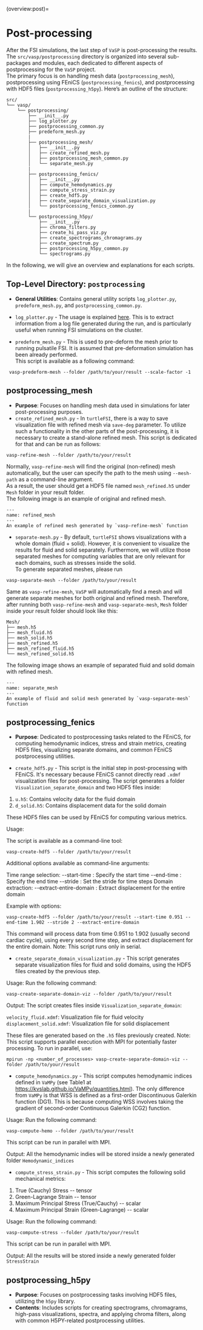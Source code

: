 (overview:post)=

# Post-processing

After the FSI simulations, the last step of `VaSP` is post-processing the results.  
The `src/vasp/postprocessing` directory is organized into several sub-packages and modules, each dedicated to different aspects of postprocessing for the `VaSP` project.  
The primary focus is on handling mesh data (`postprocessing_mesh`), postprocessing using FEniCS (`postprocessing_fenics`), and postprocessing with HDF5 files (`postprocessing_h5py`). Here’s an outline of the structure:

```
src/
└── vasp/
    └── postprocessing/
        ├── __init__.py
        ├── log_plotter.py
        ├── postprocessing_common.py
        ├── predeform_mesh.py
        |
        ├── postprocessing_mesh/
        │   ├── __init__.py
        │   ├── create_refined_mesh.py
        │   ├── postprocessing_mesh_common.py
        │   └── separate_mesh.py
        |
        ├── postprocessing_fenics/
        │   ├── __init__.py
        │   ├── compute_hemodynamics.py
        │   ├── compute_stress_strain.py
        │   ├── create_hdf5.py
        │   ├── create_separate_domain_visualization.py
        │   └── postprocessing_fenics_common.py
        |
        └── postprocessing_h5py/
            ├── __init__.py
            ├── chroma_filters.py
            ├── create_hi_pass_viz.py
            ├── create_spectrograms_chromagrams.py
            ├── create_spectrum.py
            ├── postprocessing_h5py_common.py
            └── spectrograms.py
```

In the following, we will give an overview and explanations for each scripts.

## **Top-Level Directory: `postprocessing`**

   - **General Utilities**: Contains general utility scripts `log_plotter.py`, `predeform_mesh.py`, and `postprocessing_common.py`.  

   - `log_plotter.py` - The usage is explained [here](simulation:log_plotter). This is to extract information from a log file generated during the run, and is particularly useful when running FSI simulations on the cluster.  

   - `predeform_mesh.py` - This is used to pre-deform the mesh prior to running pulsatile FSI. It is assumed that pre-deformation simulation has been already performed.  
   This script is available as a following command:
   ```console
    vasp-predeform-mesh --folder /path/to/your/result --scale-factor -1
   ```

## **postprocessing_mesh**
   - **Purpose**: Focuses on handling mesh data used in simulations for later post-processing purposes.
   - `create_refined_mesh.py` - In `turtleFSI`, there is a way to save visualization file with refined mesh via `save-deg` parameter. To utilize such a functionality in the other parts of the post-processing, it is necessary to create a stand-alone refined mesh. This script is dedicated for that and can be run as follows:
   ```console
   vasp-refine-mesh --folder /path/to/your/result
   ```
   Normally, `vasp-refine-mesh` will find the original (non-refined) mesh automatically, but the user can specify the path to the mesh using `--mesh-path` as a command-line argument.  
   As a result, the user should get a HDF5 file named `mesh_refined.h5` under `Mesh` folder in your result folder.  
   The following image is an example of original and refined mesh.

   ```{figure} figures/refined_mesh.png
   ---
   name: refined_mesh
   ---
   An example of refined mesh generated by `vasp-refine-mesh` function
   ```

   - `separate-mesh.py` - By default, `turtleFSI` shows visualizations with a whole domain (fluid + solid). However, it is convenient to visualize the results for fluid and solid separately. Furthermore, we will utilize those separated meshes for computing variables that are only relevant for each domains, such as stresses inside the solid.  
   To generate separated meshes, please run
   ```console
   vasp-separate-mesh --folder /path/to/your/result
   ```

   Same as `vasp-refine-mesh`, `VaSP` will automatically find a mesh and will generate separate meshes for both original and refined mesh. Therefore, after running both `vasp-refine-mesh` and `vasp-separate-mesh`, `Mesh` folder inside your result folder should look like this:
   ```
   Mesh/
   ├── mesh.h5
   ├── mesh_fluid.h5
   ├── mesh_solid.h5
   ├── mesh_refined.h5
   ├── mesh_refined_fluid.h5
   └── mesh_refined_solid.h5
   ``` 
   The following image shows an example of separated fluid and solid domain with refined mesh.

   ```{figure} figures/separate_mesh.png
   ---
   name: separate_mesh
   ---
   An example of fluid and solid mesh generated by `vasp-separate-mesh` function
   ```


## **postprocessing_fenics**
   - **Purpose**: Dedicated to postprocessing tasks related to the FEniCS, for computing hemodynamic indices, stress and strain metrics, creating HDF5 files, visualizing separate domains, and common FEniCS postprocessing utilities.
   
   - `create_hdf5.py` - This script is the initial step in post-processing with FEniCS. It's necessary because FEniCS cannot directly read `.xdmf` visualization files for post-processing. The script generates a folder `Visualization_separate_domain` and   two HDF5 files inside:

   1. `u.h5`: Contains velocity data for the fluid domain
   2. `d_solid.h5`: Contains displacement data for the solid domain

   These HDF5 files can be used by FEniCS for computing various metrics.

   Usage:

   The script is available as a command-line tool:

   ```console
   vasp-create-hdf5 --folder /path/to/your/result
   ```
   Additional options available as command-line arguments:

   Time range selection:
      --start-time <value>  : Specify the start time
      --end-time <value>    : Specify the end time
      --stride <value>      : Set the stride for time steps
   Domain extraction:
      --extract-entire-domain : Extract displacement for the entire domain

   Example with options:
   ```console
   vasp-create-hdf5 --folder /path/to/your/result --start-time 0.951 --end-time 1.902 --stride 2 --extract-entire-domain
   ```
   This command will process data from time 0.951 to 1.902 (usually second cardiac cycle), using every second time step, and extract displacement for the entire domain. 
   Note:
   This script runs only in serial.

   - `create_separate_domain_visualization.py` - This script generates separate visualization files for fluid and solid domains, using the HDF5 files created by the previous step.
   
   Usage:
   Run the following command:

   ```console
   vasp-create-separate-domain-viz --folder /path/to/your/result
   ```

   Output:
   The script creates files inside `Visualization_separate_domain`:

   `velocity_fluid.xdmf`: Visualization file for fluid velocity
   `displacement_solid.xdmf`: Visualization file for solid displacement

   These files are generated based on the `.h5` files previously created.
   Note:
   This script supports parallel execution with MPI for potentially faster processing. To run in parallel, use:

   ```console
   mpirun -np <number_of_processes> vasp-create-separate-domain-viz --folder /path/to/your/result
   ```

   - `compute_hemodynamics.py` - This script computes hemodynamic indices defined in `VaMPy` (see Table1 at https://kvslab.github.io/VaMPy/quantities.html). The only difference from `VaMPy` is that WSS is defined as a first-order Discontinuous Galerkin function (DG1). This is because computing WSS involves taking the gradient of second-order Continuous Galerkin (CG2) function.

   Usage:
   Run the following command:
   
   ```console
   vasp-compute-hemo --folder /path/to/your/result
   ```

   This script can be run in parallel with MPI.

   Output:
   All the hemodynamic indies will be stored inside a newly generated folder `Hemodynamic_indices`

   - `compute_stress_strain.py` - This script computes the following solid mechanical metrics:

   1. True (Cauchy) Stress -- tensor
   2. Green-Lagrange Strain -- tensor
   3. Maximum Principal Stress (True/Cauchy) -- scalar
   4. Maximum Principal Strain (Green-Lagrange) -- scalar
   
   Usage:
   Run the following command:
   
   ```console
   vasp-compute-stress --folder /path/to/your/result
   ```
   This script can be run in parallel with MPI.

   Output:
   All the results will be stored inside a newly generated folder `StressStrain`



## **postprocessing_h5py**
   - **Purpose**: Focuses on postprocessing tasks involving HDF5 files, utilizing the `h5py` library.
   - **Contents**: Includes scripts for creating spectrograms, chromagrams, high-pass visualizations, spectra, and applying chroma filters, along with common H5PY-related postprocessing utilities.
